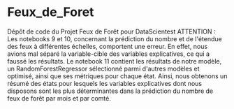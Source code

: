 # Feux_de_Foret
Dépôt de code du Projet Feux de Forêt pour DataScientest
ATTENTION : Les notebooks 9 et 10, concernant la prédiction du nombre et de l'étendue des feux à différentes échelles, comportent une erreur. En effet, nous avions mal séparé la variable-cible des variables explicatives, ce qui a faussé les résultats. 
Le notebook 11 contient les résultats de notre modèle, un RandomForestRegressor sélectionné parmi d'autres modèles et optimisé, ainsi que ses métriques pour chaque état. Ainsi, nous obtenons un résumé des états pour lesquels les variables explicatives dont nous disposons sont les plus déterminantes dans la prédiction du nombre de feux de forêt par mois et par comté. 
